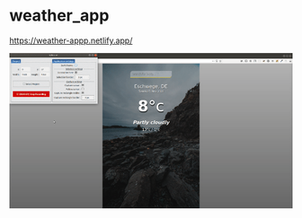 # weather_app
https://weather-appp.netlify.app/


<img src="./demo/demo.gif" title="project preview gif" >